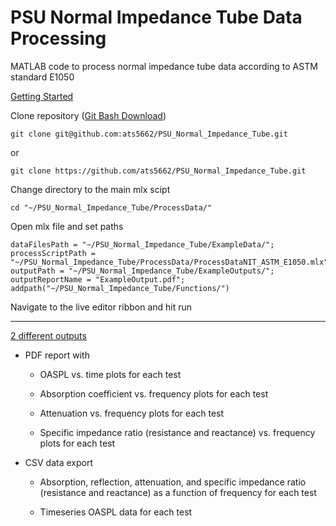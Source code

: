 # PSU Normal Impedance Tube Data Processing

MATLAB code to process normal impedance tube data according to ASTM standard E1050 

<ins>Getting Started</ins>

Clone repository ([Git Bash Download](https://git-scm.com/downloads))
```
git clone git@github.com:ats5662/PSU_Normal_Impedance_Tube.git
```

or


```
git clone https://github.com/ats5662/PSU_Normal_Impedance_Tube.git
```

Change directory to the main mlx scipt 

```
cd "~/PSU_Normal_Impedance_Tube/ProcessData/"
```
Open mlx file and set paths 

```
dataFilesPath = "~/PSU_Normal_Impedance_Tube/ExampleData/";
processScriptPath = "~/PSU_Normal_Impedance_Tube/ProcessData/ProcessDataNIT_ASTM_E1050.mlx";
outputPath = "~/PSU_Normal_Impedance_Tube/ExampleOutputs/";
outputReportName = "ExampleOutput.pdf";
addpath("~/PSU_Normal_Impedance_Tube/Functions/")
```

Navigate to the live editor ribbon and hit run 

---

<ins>2 different outputs</ins>
* PDF report with 

  - OASPL vs. time plots for each test

  -	Absorption coefficient vs. frequency plots for each test

  - Attenuation vs. frequency plots for each test

  - Specific impedance ratio (resistance and reactance) vs. frequency plots for each test

* CSV data export

  - Absorption, reflection, attenuation, and specific impedance ratio (resistance and reactance) as a function of frequency for each test

  - Timeseries OASPL data for each test
